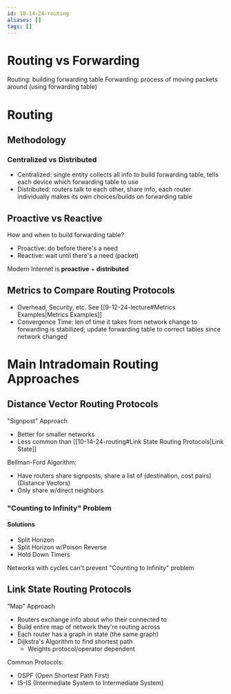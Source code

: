 ```yaml
---
id: 10-14-24-routing
aliases: []
tags: []
---
```


# Routing vs Forwarding
Routing: building forwarding table
Forwarding: process of moving packets around (using forwarding table)

# Routing

## Methodology

### Centralized vs Distributed
- Centralized: single entity collects all info to build forwarding table, tells each device which forwarding table to use
- Distributed: routers talk to each other, share info, each router individually makes its own choices/builds on forwarding table

## Proactive vs Reactive
How and when to build forwarding table?
- Proactive: do before there's a need
- Reactive: wait until there's a need (packet)

Modern Internet is **proactive** + **distributed**

## Metrics to Compare Routing Protocols
- Overhead, Security, etc. See [[9-12-24-lecture#Metrics Examples|Metrics Examples]]
- Convergence Time: len of time it takes from network change to forwarding is stabilized; update forwarding table to correct tables since network changed

# Main Intradomain Routing Approaches

## Distance Vector Routing Protocols
"Signpost" Approach

- Better for smaller networks
- Less common than [[10-14-24-routing#Link State Routing Protocols|Link State]]

Bellman-Ford Algorithm:
- Have routers share signposts, share a list of (destination, cost pairs) (Distance Vectors)
- Only share w/direct neighbors

### "Counting to Infinity" Problem

#### Solutions
- Split Horizon
- Split Horizon w/Poison Reverse
- Hold Down Timers

Networks with cycles can't prevent "Counting to Infinity" problem

## Link State Routing Protocols
"Map" Approach

- Routers exchange info about who their connected to
- Build entire map of network they're routing across
- Each router has a graph in state (the same graph)
- Dijkstra's Algorithm to find shortest path
    - Weights protocol/operator dependent

Common Protocols:
- OSPF (Open Shortest Path First)
- IS-IS (Intermediate System to Intermediate System)


